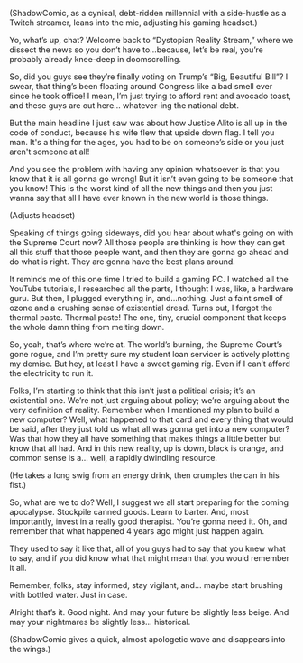 (ShadowComic, as a cynical, debt-ridden millennial with a side-hustle as a Twitch streamer, leans into the mic, adjusting his gaming headset.)

Yo, what’s up, chat? Welcome back to “Dystopian Reality Stream,” where we dissect the news so you don’t have to…because, let’s be real, you’re probably already knee-deep in doomscrolling.

So, did you guys see they’re finally voting on Trump’s “Big, Beautiful Bill”? I swear, that thing’s been floating around Congress like a bad smell ever since he took office! I mean, I’m just trying to afford rent and avocado toast, and these guys are out here… whatever-ing the national debt.

But the main headline I just saw was about how Justice Alito is all up in the code of conduct, because his wife flew that upside down flag. I tell you man. It's a thing for the ages, you had to be on someone’s side or you just aren't someone at all!
 
And you see the problem with having any opinion whatsoever is that you know that it is all gonna go wrong! But it isn’t even going to be someone that you know! This is the worst kind of all the new things and then you just wanna say that all I have ever known in the new world is those things.

(Adjusts headset)

Speaking of things going sideways, did you hear about what's going on with the Supreme Court now? All those people are thinking is how they can get all this stuff that those people want, and then they are gonna go ahead and do what is right. They are gonna have the best plans around.

It reminds me of this one time I tried to build a gaming PC. I watched all the YouTube tutorials, I researched all the parts, I thought I was, like, a hardware guru. But then, I plugged everything in, and…nothing. Just a faint smell of ozone and a crushing sense of existential dread. Turns out, I forgot the thermal paste. Thermal paste! The one, tiny, crucial component that keeps the whole damn thing from melting down.

So, yeah, that’s where we’re at. The world’s burning, the Supreme Court’s gone rogue, and I’m pretty sure my student loan servicer is actively plotting my demise. But hey, at least I have a sweet gaming rig. Even if I can’t afford the electricity to run it. 

Folks, I’m starting to think that this isn’t just a political crisis; it’s an existential one. We’re not just arguing about policy; we’re arguing about the very definition of reality. Remember when I mentioned my plan to build a new computer? Well, what happened to that card and every thing that would be said, after they just told us what all was gonna get into a new computer? Was that how they all have something that makes things a little better but know that all had. And in this new reality, up is down, black is orange, and common sense is a… well, a rapidly dwindling resource.

(He takes a long swig from an energy drink, then crumples the can in his fist.)

So, what are we to do? Well, I suggest we all start preparing for the coming apocalypse. Stockpile canned goods. Learn to barter. And, most importantly, invest in a really good therapist. You’re gonna need it. Oh, and remember that what happened 4 years ago might just happen again.

They used to say it like that, all of you guys had to say that you knew what to say, and if you did know what that might mean that you would remember it all.

Remember, folks, stay informed, stay vigilant, and… maybe start brushing with bottled water. Just in case.

Alright that’s it. Good night. And may your future be slightly less beige. And may your nightmares be slightly less… historical.

(ShadowComic gives a quick, almost apologetic wave and disappears into the wings.)